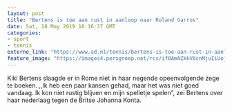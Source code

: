 ```yaml
---
layout: post
title: "Bertens is toe aan rust in aanloop naar Roland Garros"
date: Sat, 18 May 2019 18:16:37 GMT
categories: 
- sport 
- tennis 
externe_link: "https://www.ad.nl/tennis/bertens-is-toe-aan-rust-in-aanloop-naar-roland-garros~a4cd3e48/"
feature_image: "https://images4.persgroep.net/rcs/if0AmAZkkV6cnMjuIiUojSCzXh4/diocontent/148677681/_fitwidth/400/?appId=21791a8992982cd8da851550a453bd7f&quality=0.7"
---
```


Kiki Bertens slaagde er in Rome niet in haar negende opeenvolgende zege te boeken. ,,Ik heb een paar kansen gehad, maar het was niet goed vandaag. Ik kon niet rustig blijven en mijn spelletje spelen”, zei Bertens over haar nederlaag tegen de Britse Johanna Konta.
